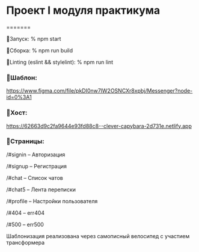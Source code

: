 # Проект I модуля практикума
=======

📎Запуск: % npm start

📎Сборка: % npm run build

📎Linting (eslint && stylelint): % npm run lint


### 📝Шаблон:
https://www.figma.com/file/pkDI0nw7lW2OSNCXr8xpbj/Messenger?node-id=0%3A1

### 💾Хост:
https://62663d9c2fa9644e93fd88c8--clever-capybara-2d731e.netlify.app



### 📑Страницы:

/#signin – Авторизация

/#signup – Регистрация

/#chat – Список чатов

/#chat5 – Лента переписки

/#profile – Настройки пользователя

/#404 – err404

/#500 – err500

Шаблонизация реализована через самописный велосипед c участием трансформера